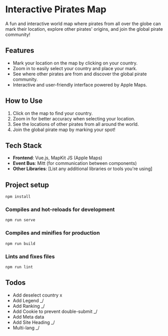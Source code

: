 # Interactive Pirates Map

A fun and interactive world map where pirates from all over the globe can mark their location, explore other pirates' origins, and join the global pirate community!

## Features

- Mark your location on the map by clicking on your country.
- Zoom in to easily select your country and place your mark.
- See where other pirates are from and discover the global pirate community.
- Interactive and user-friendly interface powered by Apple Maps.

## How to Use

1. Click on the map to find your country.
2. Zoom in for better accuracy when selecting your location.
3. See the locations of other pirates from all around the world.
4. Join the global pirate map by marking your spot!

## Tech Stack

- **Frontend**: Vue.js, MapKit JS (Apple Maps)
- **Event Bus**: Mitt (for communication between components)
- **Other Libraries**: [List any additional libraries or tools you're using]


## Project setup
```
npm install
```

### Compiles and hot-reloads for development
```
npm run serve
```

### Compiles and minifies for production
```
npm run build
```

### Lints and fixes files
```
npm run lint
```

## Todos
- Add deselect country x
- Add Legend _/
- Add Ranking _/
- Add Cookie to prevent double-submit _/
- Add Meta data
- Add Site Heading _/
- Multi-lang _/
